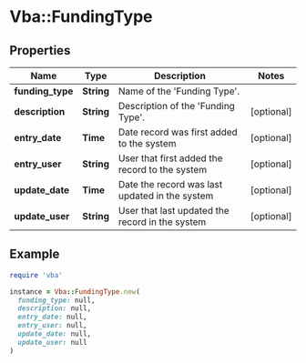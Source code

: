 # Vba::FundingType

## Properties

| Name | Type | Description | Notes |
| ---- | ---- | ----------- | ----- |
| **funding_type** | **String** | Name of the &#39;Funding Type&#39;. |  |
| **description** | **String** | Description of the &#39;Funding Type&#39;. | [optional] |
| **entry_date** | **Time** | Date record was first added to the system | [optional] |
| **entry_user** | **String** | User that first added the record to the system | [optional] |
| **update_date** | **Time** | Date the record was last updated in the system | [optional] |
| **update_user** | **String** | User that last updated the record in the system | [optional] |

## Example

```ruby
require 'vba'

instance = Vba::FundingType.new(
  funding_type: null,
  description: null,
  entry_date: null,
  entry_user: null,
  update_date: null,
  update_user: null
)
```

